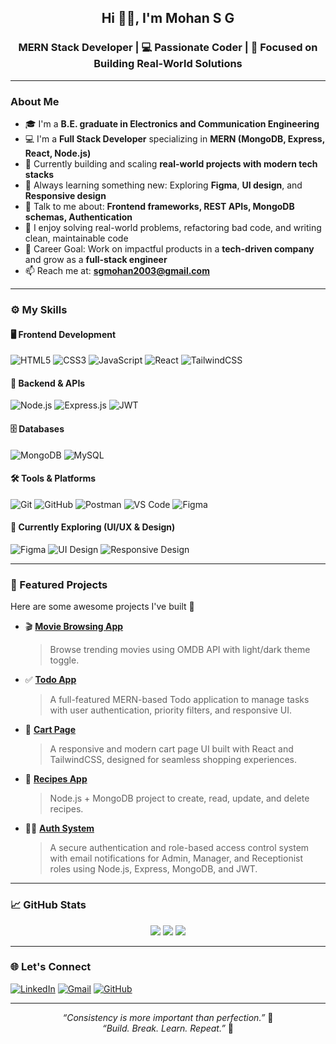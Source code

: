 <h2 align="center">Hi 👋🏻, I'm Mohan S G</h2>
<h3 align="center"> MERN Stack Developer | 💻 Passionate Coder | 🎯 Focused on Building Real-World Solutions</h3>

---

### About Me

- 🎓 I'm a **B.E. graduate in Electronics and Communication Engineering**
- 💻 I'm a **Full Stack Developer** specializing in **MERN (MongoDB, Express, React, Node.js)**
- 🔭 Currently building and scaling **real-world projects with modern tech stacks**
- 🧠 Always learning something new: Exploring **Figma**, **UI design**, and **Responsive design**
- 💬 Talk to me about: **Frontend frameworks, REST APIs, MongoDB schemas, Authentication**
- 🧩 I enjoy solving real-world problems, refactoring bad code, and writing clean, maintainable code
- 🚀 Career Goal: Work on impactful products in a **tech-driven company** and grow as a **full-stack engineer**
- 📫 Reach me at: **sgmohan2003@gmail.com**

---

### ⚙️ My Skills

#### 🖥️ Frontend Development
![HTML5](https://img.shields.io/badge/-HTML5-E34F26?style=flat-square&logo=html5&logoColor=white)
![CSS3](https://img.shields.io/badge/-CSS3-1572B6?style=flat-square&logo=css3)
![JavaScript](https://img.shields.io/badge/-JavaScript-F7DF1E?style=flat-square&logo=javascript&logoColor=black)
![React](https://img.shields.io/badge/-React-61DAFB?style=flat-square&logo=react&logoColor=black)
![TailwindCSS](https://img.shields.io/badge/-TailwindCSS-06B6D4?style=flat-square&logo=tailwind-css)

#### 🧠 Backend & APIs
![Node.js](https://img.shields.io/badge/-Node.js-339933?style=flat-square&logo=node.js&logoColor=white)
![Express.js](https://img.shields.io/badge/-Express.js-black?style=flat-square&logo=express)
![JWT](https://img.shields.io/badge/-JWT-black?style=flat-square&logo=JSON%20web%20tokens)

#### 🗄️ Databases
![MongoDB](https://img.shields.io/badge/-MongoDB-47A248?style=flat-square&logo=mongodb&logoColor=white)
![MySQL](https://img.shields.io/badge/-MySQL-00758F?style=flat-square&logo=mysql&logoColor=white)

#### 🛠️ Tools & Platforms
![Git](https://img.shields.io/badge/-Git-F05032?style=flat-square&logo=git&logoColor=white)
![GitHub](https://img.shields.io/badge/-GitHub-181717?style=flat-square&logo=github)
![Postman](https://img.shields.io/badge/-Postman-FF6C37?style=flat-square&logo=postman&logoColor=white)
![VS Code](https://img.shields.io/badge/-VSCode-007ACC?style=flat-square&logo=visual-studio-code)
![Figma](https://img.shields.io/badge/-Figma-F24E1E?style=flat-square&logo=figma&logoColor=white)

#### 🎨 Currently Exploring (UI/UX & Design)
![Figma](https://img.shields.io/badge/-Figma-F24E1E?style=flat-square&logo=figma&logoColor=white)
![UI Design](https://img.shields.io/badge/-UI%2FUX%20Design-0e76a8?style=flat-square&logo=adobe&logoColor=white)
![Responsive Design](https://img.shields.io/badge/-Responsive%20Design-228B22?style=flat-square)

---

### 📌 Featured Projects

Here are some awesome projects I've built 💯

- 🎬 [**Movie Browsing App**](https://github.com/SGMohan/Movie-App.git)  
  > Browse trending movies using OMDB API with light/dark theme toggle.

- ✅ [**Todo App**](https://github.com/SGMohan/Todo-App.git)  
  > A full-featured MERN-based Todo application to manage tasks with user authentication, priority filters, and responsive UI.

- 🛒 [**Cart Page**](https://github.com/SGMohan/Cart-Page.git)  
  > A responsive and modern cart page UI built with React and TailwindCSS, designed for seamless shopping experiences.

- 🍳 [**Recipes App**](https://github.com/SGMohan/Recipes_App.git)  
  > Node.js + MongoDB project to create, read, update, and delete recipes.

- 🧑‍💼 [**Auth System**](https://github.com/SGMohan/Auth_System.git)  
  > A secure authentication and role-based access control system with email notifications for Admin, Manager, and Receptionist roles using Node.js, Express, MongoDB, and JWT.


---

### 📈 GitHub Stats

<p align="center">
  <img src="https://github-readme-stats.vercel.app/api?username=SGMohan&show_icons=true&theme=radical" />
  <img src="https://github-readme-stats.vercel.app/api/top-langs/?username=SGMohan&layout=compact&theme=radical" />
  <img src="https://github-readme-streak-stats.herokuapp.com/?user=SGMohan&theme=radical" />
</p>

---

### 🌐 Let's Connect

[![LinkedIn](https://img.shields.io/badge/-LinkedIn-blue?style=flat-square&logo=Linkedin&logoColor=white)](https://www.linkedin.com/in/mohan-s-g-70a182310)
[![Gmail](https://img.shields.io/badge/-Gmail-red?style=flat-square&logo=Gmail&logoColor=white)](mailto:sgmohan2003@gmail.com)
[![GitHub](https://img.shields.io/badge/-GitHub-181717?style=flat-square&logo=GitHub&logoColor=white)](https://github.com/SGMohan)

---

<p align="center">
  <i>“Consistency is more important than perfection.”</i> 💯<br/>
  <i>“Build. Break. Learn. Repeat.”</i> 🔁
</p>
